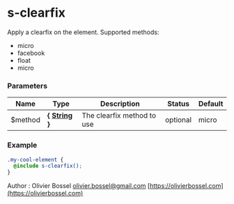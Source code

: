 # s-clearfix

Apply a clearfix on the element.
Supported methods:

- micro
- facebook
- float
- micro

### Parameters

| Name     | Type                                                                                                  | Description                | Status   | Default |
| -------- | ----------------------------------------------------------------------------------------------------- | -------------------------- | -------- | ------- |
| \$method | **{ [String](http://www.sass-lang.com/documentation/file.SASS_REFERENCE.html#sass-script-strings) }** | The clearfix method to use | optional | micro   |

### Example

```scss
.my-cool-element {
  @include s-clearfix();
}
```

Author : Olivier Bossel [olivier.bossel@gmail.com](mailto:olivier.bossel@gmail.com) [https://olivierbossel.com](https://olivierbossel.com)
